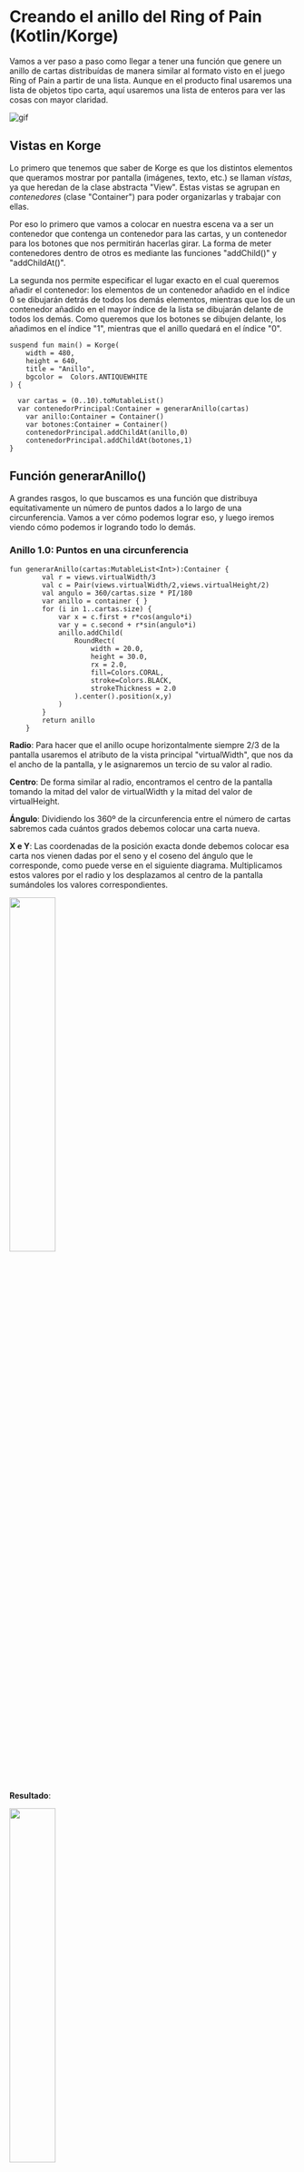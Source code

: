 # Creando el anillo del Ring of Pain (Kotlin/Korge)
Vamos a ver paso a paso como llegar a tener una función que genere un anillo de cartas distribuídas de manera similar al formato visto en el juego Ring of Pain a partir de una lista. Aunque en el producto final usaremos una lista de objetos tipo carta, aquí usaremos una lista de enteros para ver las cosas con mayor claridad.

![gif](https://i.ibb.co/7bqzWLp/rotacion.gif)
## Vistas en Korge 
Lo primero que tenemos que saber de Korge es que los distintos elementos que queramos mostrar por pantalla (imágenes, texto, etc.) 
se llaman *vistas*, ya que heredan de la clase abstracta "View". Estas vistas se agrupan en *contenedores* (clase "Container") para poder organizarlas y trabajar con ellas.

Por eso lo primero que vamos a colocar en nuestra escena va a ser un contenedor que contenga un contenedor para las cartas, y un contenedor 
para los botones que nos permitirán hacerlas girar. La forma de meter contenedores dentro de otros es mediante las funciones "addChild()" y "addChildAt()". 

La segunda nos permite especificar el lugar exacto en el cual queremos añadir el contenedor: los elementos de un contenedor añadido en el índice 0 se dibujarán 
detrás de todos los demás elementos, mientras que los de un contenedor añadido en el mayor índice de la lista se dibujarán delante de todos los demás. Como queremos que
los botones se dibujen delante, los añadimos en el índice "1", mientras que el anillo quedará en el índice "0". 

```
suspend fun main() = Korge(
	width = 480,
	height = 640,
	title = "Anillo",
	bgcolor =  Colors.ANTIQUEWHITE
) {

  var cartas = (0..10).toMutableList()
  var contenedorPrincipal:Container = generarAnillo(cartas)
	var anillo:Container = Container()
	var botones:Container = Container()
	contenedorPrincipal.addChildAt(anillo,0)
	contenedorPrincipal.addChildAt(botones,1)
}
```

## Función generarAnillo()
A grandes rasgos, lo que buscamos es una función que distribuya equitativamente un número de puntos dados a lo largo de una circunferencia. Vamos a ver cómo podemos
lograr eso, y luego iremos viendo cómo podemos ir logrando todo lo demás. 

### Anillo 1.0: Puntos en una circunferencia

```
fun generarAnillo(cartas:MutableList<Int>):Container {
		val r = views.virtualWidth/3
		val c = Pair(views.virtualWidth/2,views.virtualHeight/2)
		val angulo = 360/cartas.size * PI/180
		var anillo = container { }
		for (i in 1..cartas.size) {
			var x = c.first + r*cos(angulo*i)
			var y = c.second + r*sin(angulo*i)
			anillo.addChild(
				RoundRect(
					width = 20.0,
					height = 30.0, 
					rx = 2.0, 
					fill=Colors.CORAL, 
					stroke=Colors.BLACK, 
					strokeThickness = 2.0
				).center().position(x,y)
			)
		}
		return anillo
	}
```

**Radio**: Para hacer que el anillo ocupe horizontalmente siempre 2/3 de la pantalla usaremos el atributo de la vista principal "virtualWidth", que nos da el ancho de la pantalla, y le asignaremos un tercio 
de su valor al radio.

**Centro**: De forma similar al radio, encontramos el centro de la pantalla tomando la mitad del valor de virtualWidth y la mitad del valor de virtualHeight.

**Ángulo**: Dividiendo los 360º de la circunferencia entre el número de cartas sabremos cada cuántos grados debemos colocar una carta nueva.

**X e Y**: Las coordenadas de la posición exacta donde debemos colocar esa carta nos vienen dadas por el seno y el coseno del ángulo que le corresponde, como puede verse
en el siguiente diagrama. Multiplicamos estos valores por el radio y los desplazamos al centro de la pantalla sumándoles los valores correspondientes.

 <img src="https://i.imgur.com/2AvSwEA.gif" width="40%" height="40%"/>

**Resultado**: 

<img src="https://user-images.githubusercontent.com/92323990/161440601-fb6dba9b-0280-41dc-8b12-74080194df48.png" width="40%" height="40%"/>



### Anillo 1.1: Puntos en un arco
